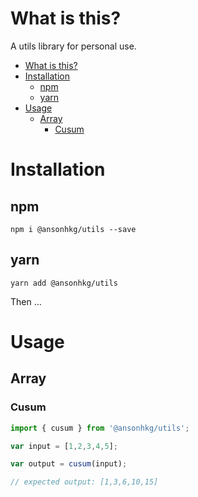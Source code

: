 # What is this?

A utils library for personal use.

- [What is this?](#what-is-this)
- [Installation](#installation)
  - [npm](#npm)
  - [yarn](#yarn)
- [Usage](#usage)
  - [Array](#array)
    - [Cusum](#cusum)
# Installation

## npm
`npm i @ansonhkg/utils --save`

## yarn

`yarn add @ansonhkg/utils`

Then ...

# Usage

## Array

### Cusum
``` js
import { cusum } from '@ansonhkg/utils';

var input = [1,2,3,4,5];

var output = cusum(input);

// expected output: [1,3,6,10,15]
```

